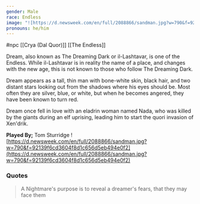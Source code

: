 ```yaml
---
gender: Male
race: Endless
image: "![https://d.newsweek.com/en/full/2088866/sandman.jpg?w=790&f=92139f6cd3604f8d1c656d5eb494e0f2](https://d.newsweek.com/en/full/2088866/sandman.jpg?w=790&f=92139f6cd3604f8d1c656d5eb494e0f2)"
pronouns: he/him
---
```

 #npc [[Crya (Dal Quor)]] [[The Endless]]

Dream, also known as The Dreaming Dark or il-Lashtavar, is one of the Endless. While il-Lashtavar is in reality the name of a place, and changes with the new age, this is not known to those who follow The Dreaming Dark.

Dream appears as a tall, thin man with bone-white skin, black hair, and two distant stars looking out from the shadows where his eyes should be. Most often they are silver, blue, or white, but when he becomes angered, they have been known to turn red.

Dream once fell in love with an eladrin woman named Nada, who was killed by the giants during an elf uprising, leading him to start the quori invasion of Xen'drik.

**Played By;** Tom Sturridge
![https://d.newsweek.com/en/full/2088866/sandman.jpg?w=790&f=92139f6cd3604f8d1c656d5eb494e0f2](https://d.newsweek.com/en/full/2088866/sandman.jpg?w=790&f=92139f6cd3604f8d1c656d5eb494e0f2)

### Quotes

>A Nightmare's purpose is to reveal a dreamer's fears, that they may face them
